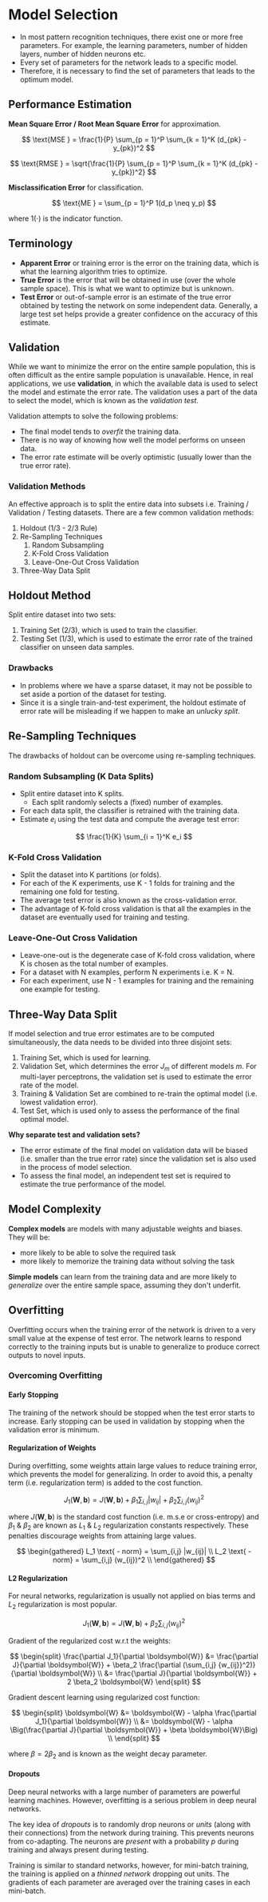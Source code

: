 # Model Selection

- In most pattern recognition techniques, there exist one or more free parameters. For example, the learning parameters, number of hidden layers, number of hidden neurons etc.
- Every set of parameters for the network leads to a specific model.
- Therefore, it is necessary to find the set of parameters that leads to the optimum model.

## Performance Estimation

**Mean Square Error / Root Mean Square Error** for approximation.

$$
\text{MSE } = \frac{1}{P} \sum_{p = 1}^P \sum_{k = 1}^K (d_{pk} - y_{pk})^2
$$

$$
\text{RMSE } = \sqrt{\frac{1}{P} \sum_{p = 1}^P \sum_{k = 1}^K (d_{pk} - y_{pk})^2}
$$

**Misclassification Error** for classification.

$$
\text{ME } = \sum_{p = 1}^P 1(d_p \neq y_p)
$$

where $1(\cdot)$ is the indicator function.

## Terminology

- **Apparent Error** or training error is the error on the training data, which is what the learning algorithm tries to optimize.
- **True Error** is the error that will be obtained in use (over the whole sample space). This is what we want to optimize but is unknown.
- **Test Error** or out-of-sample error is an estimate of the true error obtained by testing the network on some independent data. Generally, a large test set helps provide a greater confidence on the accuracy of this estimate.

## Validation

While we want to minimize the error on the entire sample population, this is often difficult as the entire sample population is unavailable. Hence, in real applications, we use **validation**, in which the available data is used to select the model and estimate the error rate. The validation uses a part of the data to select the model, which is known as the *validation test*.

Validation attempts to solve the following problems:

- The final model tends to *overfit* the training data.
- There is no way of knowing how well the model performs on unseen data.
- The error rate estimate will be overly optimistic (usually lower than the true error rate).

### Validation Methods

An effective approach is to split the entire data into subsets i.e. Training / Validation / Testing datasets. There are a few common validation methods:

1. Holdout (1/3 - 2/3 Rule)
2. Re-Sampling Techniques
    1. Random Subsampling
    2. K-Fold Cross Validation
    3. Leave-One-Out Cross Validation
3. Three-Way Data Split

## Holdout Method

Split entire dataset into two sets:

1. Training Set (2/3), which is used to train the classifier.
2. Testing Set (1/3), which is used to estimate the error rate of the trained classifier on unseen data samples.

### Drawbacks

- In problems where we have a sparse dataset, it may not be possible to set aside a portion of the dataset for testing.
- Since it is a single train-and-test experiment, the holdout estimate of error rate will be misleading if we happen to make an *unlucky split*.

## Re-Sampling Techniques

The drawbacks of holdout can be overcome using re-sampling techniques.

### Random Subsampling (K Data Splits)

- Split entire dataset into K splits.
    - Each split randomly selects a (fixed) number of examples.
- For each data split, the classifier is retrained with the training data.
- Estimate $e_i$ using the test data and compute the average test error:

$$
\frac{1}{K} \sum_{i = 1}^K e_i
$$

### K-Fold Cross Validation

- Split the dataset into K partitions (or folds).
- For each of the K experiments, use K - 1 folds for training and the remaining one fold for testing.
- The average test error is also known as the cross-validation error.
- The advantage of K-fold cross validation is that all the examples in the dataset are eventually used for training and testing.

### Leave-One-Out Cross Validation

- Leave-one-out is the degenerate case of K-fold cross validation, where K is chosen as the total number of examples.
- For a dataset with N examples, perform N experiments i.e. K = N.
- For each experiment, use N - 1 examples for training and the remaining one example for testing.

## Three-Way Data Split

If model selection and true error estimates are to be computed simultaneously, the data needs to be divided into three disjoint sets:

1. Training Set, which is used for learning.
2. Validation Set, which determines the error $J_m$ of different models $m$. For multi-layer perceptrons, the validation set is used to estimate the error rate of the model.
3. Training & Validation Set are combined to re-train the optimal model (i.e. lowest validation error).
4. Test Set, which is used only to assess the performance of the final optimal model.

**Why separate test and validation sets?**

- The error estimate of the final model on validation data will be biased (i.e. smaller than the true error rate) since the validation set is also used in the process of model selection.
- To assess the final model, an independent test set is required to estimate the true performance of the model.

## Model Complexity

**Complex models** are models with many adjustable weights and biases. They will be:

- more likely to be able to solve the required task
- more likely to memorize the training data without solving the task

**Simple models** can learn from the training data and are more likely to *generalize* over the entire sample space, assuming they don't underfit.

## Overfitting

Overfitting occurs when the training error of the network is driven to a very small value at the expense of test error. The network learns to respond correctly to the training inputs but is unable to generalize to produce correct outputs to novel inputs.

### Overcoming Overfitting

#### Early Stopping

The training of the network should be stopped when the test error starts to increase. Early stopping can be used in validation by stopping when the validation error is minimum.

#### Regularization of Weights

During overfitting, some weights attain large values to reduce training error, which prevents the model for generalizing. In order to avoid this, a penalty term (i.e. regularization term) is added to the cost function.

$$
J_1(\boldsymbol{W}, \boldsymbol{b}) = J(\boldsymbol{W}, \boldsymbol{b}) + \beta_1 \sum_{i,j} |w_{ij}| + \beta_2 \sum_{i,j} (w_{ij})^2
$$

where $J(\boldsymbol{W}, \boldsymbol{b})$ is the standard cost function (i.e. m.s.e or cross-entropy) and $\beta_1$ & $\beta_2$ are known as $L_1$ & $L_2$ regularization constants respectively. These penalties discourage weights from attaining large values.

$$
\begin{gathered}
L_1 \text{ - norm} = \sum_{i,j} |w_{ij}| \\
L_2 \text{ - norm} = \sum_{i,j} (w_{ij})^2 \\
\end{gathered}
$$

#### L2 Regularization

For neural networks, regularization is usually not applied on bias terms and $L_2$ regularization is most popular.

$$
J_1(\boldsymbol{W}, \boldsymbol{b}) = J(\boldsymbol{W}, \boldsymbol{b}) + \beta_2 \sum_{i,j} (w_{ij})^2
$$

Gradient of the regularized cost w.r.t the weights:

$$
\begin{split}
\frac{\partial J_1}{\partial \boldsymbol{W}}
&= \frac{\partial J}{\partial \boldsymbol{W}} + \beta_2 \frac{\partial (\sum_{i,j} {w_{ij}}^2)}{\partial \boldsymbol{W}} \\
&= \frac{\partial J}{\partial \boldsymbol{W}} + 2 \beta_2 \boldsymbol{W}
\end{split}
$$

Gradient descent learning using regularized cost function:

$$
\begin{split}
\boldsymbol{W}
&= \boldsymbol{W} - \alpha \frac{\partial J_1}{\partial \boldsymbol{W}} \\
&= \boldsymbol{W} - \alpha \Big(\frac{\partial J}{\partial \boldsymbol{W}} + \beta \boldsymbol{W}\Big) \\
\end{split}
$$

where $\beta = 2 \beta_2$ and is known as the weight decay parameter.

#### Dropouts

Deep neural networks with a large number of parameters are powerful learning machines. However, overfitting is a serious problem in deep neural networks.

The key idea of *dropouts* is to randomly drop neurons or *units* (along with their connections) from the network during training. This prevents neurons from co-adapting. The neurons are *present* with a probability $p$ during training and always present during testing.

Training is similar to standard networks, however, for mini-batch training, the training is applied on a *thinned network* dropping out units. The gradients of each parameter are averaged over the training cases in each mini-batch.
